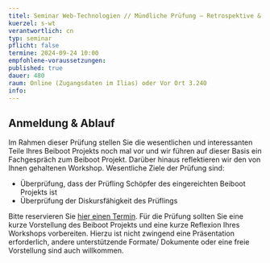 ```yaml
---
titel: Seminar Web-Technologien // Mündliche Prüfung – Retrospektive & Vorstellungen von Beiboot Projekt und Workshop
kuerzel: s-wt
verantwortlich: cn
typ: seminar
pflicht: false
termine: 2024-09-24 10:00
empfohlene-voraussetzungen: 
published: true
dauer: 480
raum: Online (Zugangsdaten im Ilias) oder Vor Ort 3.240
info: 
---
```


## Anmeldung & Ablauf
Im Rahmen dieser Prüfung stellen Sie die wesentlichen und interessanten Teile Ihres Beiboot Projekts noch mal vor und wir führen auf dieser Basis ein Fachgespräch zum Beiboot Projekt. Darüber hinaus reflektieren wir den von Ihnen gehaltenen Workshop. Wesentliche Ziele der Prüfung sind:
- Überprüfung, dass der Prüfling Schöpfer des eingereichten Beiboot Projekts ist
- Überprüfung der Diskursfähigkeit des Prüflings

Bitte reservieren Sie [hier einen Termin](https://ilias.th-koeln.de/goto.php?target=xpdl_2521547&client_id=ILIAS_FH_Koeln). Für die Prüfung sollten Sie eine kurze Vorstellung des Beiboot Projekts und eine kurze Reflexion Ihres Workshops vorbereiten. Hierzu ist nicht zwingend eine Präsentation erforderlich, andere unterstützende Formate/ Dokumente oder eine freie Vorstellung sind auch willkommen.

<!--
## Running Order

| Uhrzeit |Name |Link zum Beiboot Repo|Ort|
| --- | --- | --- | --- |
|09:00 | Alexander Spindeler| [Beiboot Repo](https://github.com/mi-classroom/mi-web-technologien-beiboot-ss2022-alexspdlr) | online |
|09:30 | Marc Kevin Zenzen | [Beiboot Repo](https://github.com/mi-classroom/mi-web-technologien-beiboot-ss2022-Zenska11) | online |
|10:00 | Tobias Hund | [Beiboot Repo](https://github.com/mi-classroom/mi-web-technologien-beiboot-ss2022-twobiers) | online |
|11:00 | Max Hammer | [Beiboot Repo](https://github.com/mi-classroom/mi-web-technologien-beiboot-ss2022-MaxHam) | online |
|11:30 | - | - | online |
|12:00 | Stefan Steinhauer | [Beiboot Repo](https://github.com/mi-classroom/mi-web-technologien-beiboot-ss2022-pfropfen) | online |
|13:00 | Luca Stamos | [Beiboot Repo](https://github.com/mi-classroom/mi-web-technologien-beiboot-ss2022-LokiGodofBattle) | online |
|13:30 | Christopher Toth | [Beiboot Repo](https://github.com/mi-classroom/mi-web-technologien-beiboot-ss2022-SickxX) | online |
|14:00 | Melvin Weiershäuser | [Beiboot Repo](https://github.com/mi-classroom/mi-web-technologien-beiboot-ss2022-mweiershaeuser) | online |
|15:00 | Valeria Orlova | [Beiboot Repo](https://github.com/mi-classroom/mi-web-technologien-beiboot-ss2022-Vorlova) | online |
|15:30 | Linnéa Doberstein | [Beiboot Repo](https://github.com/mi-classroom/mi-web-technologien-beiboot-ss2022-Moosgloeckchen)  | online |
|16:00 | Sarfaroz Khakimov | [Beiboot Repo](https://github.com/mi-classroom/mi-web-technologien-beiboot-ss2022-Sarfaroz) | online |
|16:30 | Javad Alamdar | [Beiboot Repo](https://github.com/mi-classroom/mi-web-technologien-beiboot-ss2022-javadalam) | online |
|17:00 | Jan Koll | [Beiboot Repo](https://github.com/mi-classroom/mi-web-technologien-beiboot-ss2022-JanKoll) | online |
-->

